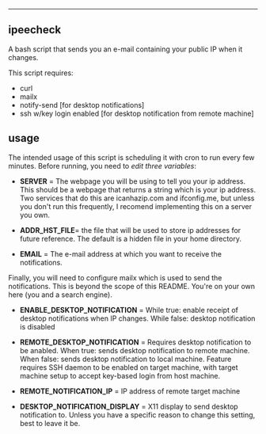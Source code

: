---------
ipeecheck
---------
A bash script that sends you an e-mail containing your public IP when it changes.

This script requires:
- curl
- mailx
- notify-send [for desktop notifications]
- ssh w/key login enabled [for desktop notification from remote machine]

usage
---------

The intended usage of this script is scheduling it with cron to run every few minutes. 
Before running, you need to *edit three variables*: 

* **SERVER** = The webpage you will be using to tell you your ip address. This should be a webpage that returns a string which is your ip address. Two services that do this are icanhazip.com and ifconfig.me, but unless you don't run this frequently, I recomend implementing this on a server you own.

* **ADDR_HST_FILE**= the file that will be used to store ip addresses for future reference. The default is a hidden file in your home directory.

* **EMAIL** = The e-mail address at which you want to receive the notifications.

Finally, you will need to configure mailx which is used to send the notifications. This is beyond the scope of this README. You're on your own here (you and a search engine).

* **ENABLE_DESKTOP_NOTIFICATION** = While true: enable receipt of desktop notifications when IP changes. While false: desktop notification is disabled

* **REMOTE_DESKTOP_NOTIFICATION** = Requires desktop notification to be anabled. When true: sends desktop notification to remote machine. When false: sends desktop notification to local machine. Feature requires SSH daemon to be enabled on target machine, with target machine setup to accept key-based login from host machine.

* **REMOTE_NOTIFICATION_IP** = IP address of remote target machine

* **DESKTOP_NOTIFICATION_DISPLAY** = X11 display to send desktop notification to. Unless you have a specific reason to change this setting, best to leave it be.

